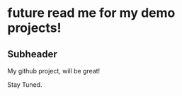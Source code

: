 # future read me for my demo projects!


## Subheader
My github project, will be great!

Stay Tuned.
